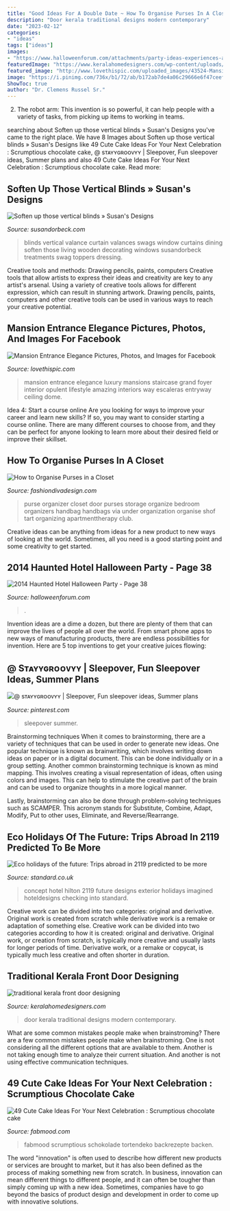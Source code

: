 ```yaml
---
title: "Good Ideas For A Double Date ~ How To Organise Purses In A Closet"
description: "Door kerala traditional designs modern contemporary"
date: "2023-02-12"
categories:
- "ideas"
tags: ["ideas"]
images:
- "https://www.halloweenforum.com/attachments/party-ideas-experiences-and-recipes/222876d1413078322-2014-haunted-hotel-halloween-party-office_hotel.jpg"
featuredImage: "https://www.keralahomedesigners.com/wp-content/uploads/2015/01/kerala-front-door-design.jpg"
featured_image: "http://www.lovethispic.com/uploaded_images/43524-Mansion-Entrance-Elegance.jpg"
image: "https://i.pinimg.com/736x/b1/72/ab/b172ab7de4a06c29666e6f47ceef4f43.jpg"
ShowToc: true
author: "Dr. Clemens Russel Sr."
---
```



2. The robot arm: This invention is so powerful, it can help people with a variety of tasks, from picking up items to working in teams.

	

		
searching about Soften up those vertical blinds » Susan&#039;s Designs you've came to the right place. We have 8 Images about Soften up those vertical blinds » Susan&#039;s Designs like 49 Cute Cake Ideas For Your Next Celebration : Scrumptious chocolate cake, @ sᴛᴀʏʏɢʀᴏᴏᴠʏʏ | Sleepover, Fun sleepover ideas, Summer plans and also 49 Cute Cake Ideas For Your Next Celebration : Scrumptious chocolate cake. Read more:
		
    
## Soften Up Those Vertical Blinds » Susan&#039;s Designs

<img loading=lazy src="http://www.susandorbeck.com/wp-content/uploads/2010/09/DSC02925(pp_w1200_h1521).jpg" onerror="this.onerror=null;this.src='https://tse3.mm.bing.net/th?id=OIP.yFRDjqCOntdIboy9RB2llQHaJY&amp;pid=15.1';" alt="Soften up those vertical blinds » Susan&#039;s Designs">

_Source: susandorbeck.com_

>blinds vertical valance curtain valances swags window curtains dining soften those living wooden decorating windows susandorbeck treatments swag toppers dressing. 

	

Creative tools and methods: Drawing pencils, paints, computers
Creative tools that allow artists to express their ideas and creativity are key to any artist's arsenal. Using a variety of creative tools allows for different expression, which can result in stunning artwork. Drawing pencils, paints, computers and other creative tools can be used in various ways to reach your creative potential.

    
## Mansion Entrance Elegance Pictures, Photos, And Images For Facebook

<img loading=lazy src="http://www.lovethispic.com/uploaded_images/43524-Mansion-Entrance-Elegance.jpg" onerror="this.onerror=null;this.src='https://tse2.mm.bing.net/th?id=OIP.NqUWb_zVuXeVn5mG6fwNnAHaLJ&amp;pid=15.1';" alt="Mansion Entrance Elegance Pictures, Photos, and Images for Facebook">

_Source: lovethispic.com_

>mansion entrance elegance luxury mansions staircase grand foyer interior opulent lifestyle amazing interiors way escaleras entryway ceiling dome. 

	

Idea 4: Start a course online
Are you looking for ways to improve your career and learn new skills? If so, you may want to consider starting a course online. There are many different courses to choose from, and they can be perfect for anyone looking to learn more about their desired field or improve their skillset.

    
## How To Organise Purses In A Closet

<img loading=lazy src="http://www.fashiondivadesign.com/wp-content/uploads/2014/07/purse-organizer1-526x960.jpg" onerror="this.onerror=null;this.src='https://tse3.mm.bing.net/th?id=OIP.iFo8uwjH-1yPFR8FPOZKAwHaNh&amp;pid=15.1';" alt="How to Organise Purses in a Closet">

_Source: fashiondivadesign.com_

>purse organizer closet door purses storage organize bedroom organizers handbag handbags via under organization organise shof tart organizing apartmenttherapy club. 

	

Creative ideas can be anything from ideas for a new product to new ways of looking at the world. Sometimes, all you need is a good starting point and some creativity to get started.

    
## 2014 Haunted Hotel Halloween Party - Page 38

<img loading=lazy src="https://www.halloweenforum.com/attachments/party-ideas-experiences-and-recipes/222876d1413078322-2014-haunted-hotel-halloween-party-office_hotel.jpg" onerror="this.onerror=null;this.src='https://tse2.mm.bing.net/th?id=OIP.T-CI6w68uOeJ9Dz1LcUdGAHaFj&amp;pid=15.1';" alt="2014 Haunted Hotel Halloween Party - Page 38">

_Source: halloweenforum.com_

>. 

	

Invention ideas are a dime a dozen, but there are plenty of them that can improve the lives of people all over the world. From smart phone apps to new ways of manufacturing products, there are endless possibilities for invention. Here are 5 top inventions to get your creative juices flowing: 

    
## @ Sᴛᴀʏʏɢʀᴏᴏᴠʏʏ | Sleepover, Fun Sleepover Ideas, Summer Plans

<img loading=lazy src="https://i.pinimg.com/736x/b1/72/ab/b172ab7de4a06c29666e6f47ceef4f43.jpg" onerror="this.onerror=null;this.src='https://tse1.mm.bing.net/th?id=OIP.B5VuyvyQlJgrVdK_fuHodwHaFf&amp;pid=15.1';" alt="@ sᴛᴀʏʏɢʀᴏᴏᴠʏʏ | Sleepover, Fun sleepover ideas, Summer plans">

_Source: pinterest.com_

>sleepover summer. 

	

Brainstorming techniques
When it comes to brainstorming, there are a variety of techniques that can be used in order to generate new ideas. One popular technique is known as brainwriting, which involves writing down ideas on paper or in a digital document. This can be done individually or in a group setting.
Another common brainstorming technique is known as mind mapping. This involves creating a visual representation of ideas, often using colors and images. This can help to stimulate the creative part of the brain and can be used to organize thoughts in a more logical manner.

Lastly, brainstorming can also be done through problem-solving techniques such as SCAMPER. This acronym stands for Substitute, Combine, Adapt, Modify, Put to other uses, Eliminate, and Reverse/Rearrange.

    
## Eco Holidays Of The Future: Trips Abroad In 2119 Predicted To Be More

<img loading=lazy src="https://static.standard.co.uk/s3fs-public/thumbnails/image/2019/06/19/09/hilton-100-checking-into-2119-exterior-0.jpg" onerror="this.onerror=null;this.src='https://tse4.mm.bing.net/th?id=OIP.8HZ2OEHxssjDEbDYUd1oJQHaE8&amp;pid=15.1';" alt="Eco holidays of the future: Trips abroad in 2119 predicted to be more">

_Source: standard.co.uk_

>concept hotel hilton 2119 future designs exterior holidays imagined hoteldesigns checking into standard. 

	

Creative work can be divided into two categories: original and derivative. Original work is created from scratch while derivative work is a remake or adaptation of something else.
Creative work can be divided into two categories according to how it is created: original and derivative. Original work, or creation from scratch, is typically more creative and usually lasts for longer periods of time. Derivative work, or a remake or copycat, is typically much less creative and often shorter in duration.

    
## Traditional Kerala Front Door Designing

<img loading=lazy src="https://www.keralahomedesigners.com/wp-content/uploads/2015/01/kerala-front-door-design.jpg" onerror="this.onerror=null;this.src='https://tse4.mm.bing.net/th?id=OIP.o8XqYIlTH-P4InE3-Df-swHaLH&amp;pid=15.1';" alt="traditional kerala front door designing">

_Source: keralahomedesigners.com_

>door kerala traditional designs modern contemporary. 

	

What are some common mistakes people make when brainstroming?
There are a few common mistakes people make when brainstroming. One is not considering all the different options that are available to them. Another is not taking enough time to analyze their current situation. And another is not using effective communication techniques.

    
## 49 Cute Cake Ideas For Your Next Celebration : Scrumptious Chocolate Cake

<img loading=lazy src="https://www.fabmood.com/inspiration/wp-content/uploads/2020/10/fall-wallpaper-2-370x617.jpg" onerror="this.onerror=null;this.src='https://tse4.mm.bing.net/th?id=OIP.BXDLqp9CJsvZZq2X5wsWuQAAAA&amp;pid=15.1';" alt="49 Cute Cake Ideas For Your Next Celebration : Scrumptious chocolate cake">

_Source: fabmood.com_

>fabmood scrumptious schokolade tortendeko backrezepte backen. 

	

The word "innovation" is often used to describe how different new products or services are brought to market, but it has also been defined as the process of making something new from scratch. In business, innovation can mean different things to different people, and it can often be tougher than simply coming up with a new idea. Sometimes, companies have to go beyond the basics of product design and development in order to come up with innovative solutions.

